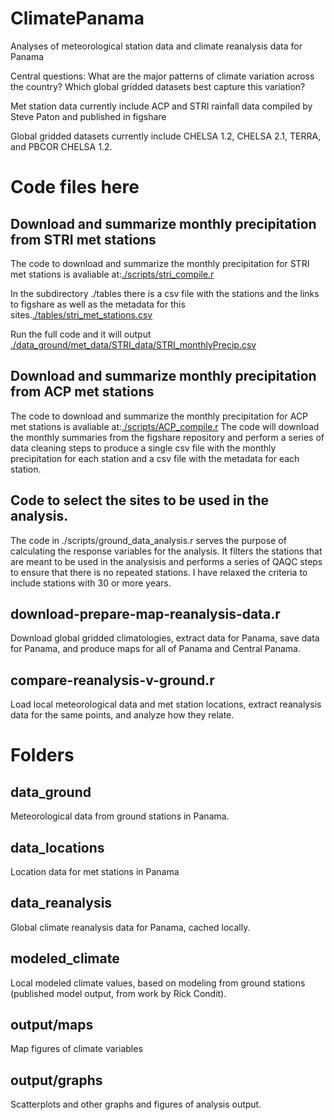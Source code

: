 # ClimatePanama
Analyses of meteorological station data and climate reanalysis data for Panama

Central questions: 
What are the major patterns of climate variation across the country?
Which global gridded datasets best capture this variation?  

Met station data currently include ACP and STRI rainfall data compiled by Steve Paton and published in figshare 

Global gridded datasets currently include CHELSA 1.2, CHELSA 2.1, TERRA, and PBCOR CHELSA 1.2.  

# Code files here

## Download and summarize monthly precipitation from STRI met stations
The code to download and summarize the monthly precipitation for STRI met stations is avaliable at:[./scripts/stri_compile.r](https://github.com/hmullerlandau/ClimatePanama/blob/49bee2a8e6c130770f94487c75dcb0107225f685/scripts/stri_compile.r)

In the subdirectory ./tables there is a csv file with the stations and the links to figshare as well as the metadata for this sites.[./tables/stri_met_stations.csv](https://github.com/hmullerlandau/ClimatePanama/blob/49bee2a8e6c130770f94487c75dcb0107225f685/tables/stri_met_stations.csv)

Run the full code and it will output [./data_ground/met_data/STRI_data/STRI_monthlyPrecip.csv](https://github.com/hmullerlandau/ClimatePanama/blob/69a810c2bc953d42c3abb99e5f4a0d01935001d9/data_ground/met_data/STRI_data/STRI_monthlyPrecip.csv)

## Download and summarize monthly precipitation from ACP met stations
The code to download and summarize the monthly precipitation for ACP met stations is avaliable at:[./scripts/ACP_compile.r]()
The code will download the monthly summaries from the figshare repository and perform a series
of data cleaning steps to produce a single csv file with the monthly precipitation for each station and a csv file with the metadata for each station.

## Code to select the sites to be used in the analysis. 
The code in ./scripts/ground_data_analysis.r serves the purpose of calculating the response variables for the analysis. It filters the stations that are meant to be used in the analysisis and performs a 
series of QAQC steps to ensure that there is no repeated stations. I have relaxed the criteria to include stations with 30 or more years. 

## download-prepare-map-reanalysis-data.r
Download global gridded climatologies, extract data for Panama, save data for Panama, and produce maps for all of Panama and Central Panama.

## compare-reanalysis-v-ground.r
Load local meteorological data and met station locations, extract reanalysis data for the same points, and analyze how they relate.  

# Folders

## data_ground
Meteorological data from ground stations in Panama.

## data_locations
Location data for met stations in Panama

## data_reanalysis
Global climate reanalysis data for Panama, cached locally.

## modeled_climate
Local modeled climate values, based on modeling from ground stations (published model output, from work by Rick Condit).  

## output/maps
Map figures of climate variables

## output/graphs
Scatterplots and other graphs and figures of analysis output. 

